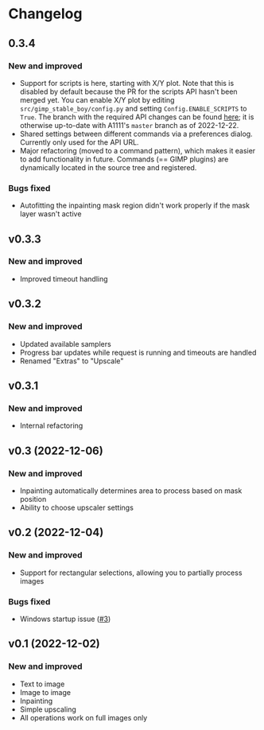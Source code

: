 # Changelog

## 0.3.4

### New and improved

- Support for scripts is here, starting with X/Y plot. Note that this is disabled by default because the PR for the scripts API hasn't been merged yet. You can enable X/Y plot by editing `src/gimp_stable_boy/config.py` and setting `Config.ENABLE_SCRIPTS` to `True`. The branch with the required API changes can be found [here](https://github.com/tgiesselmann/stable-diffusion-webui/tree/script-api); it is otherwise up-to-date with A1111's `master` branch as of 2022-12-22.
- Shared settings between different commands via a preferences dialog. Currently only used for the API URL.
- Major refactoring (moved to a command pattern), which makes it easier to add functionality in future. Commands (== GIMP plugins) are dynamically located in the source tree and registered.

### Bugs fixed

- Autofitting the inpainting mask region didn't work properly if the mask layer wasn't active

## v0.3.3

### New and improved

- Improved timeout handling

## v0.3.2

### New and improved

- Updated available samplers
- Progress bar updates while request is running and timeouts are handled
- Renamed "Extras" to "Upscale"

## v0.3.1

### New and improved

- Internal refactoring

## v0.3 (2022-12-06)

### New and improved

- Inpainting automatically determines area to process based on mask position
- Ability to choose upscaler settings

## v0.2 (2022-12-04)

### New and improved

- Support for rectangular selections, allowing you to partially process images

### Bugs fixed

- Windows startup issue ([#3](https://github.com/tgiesselmann/gimp-stable-boy/pull/3))

## v0.1 (2022-12-02)

### New and improved

- Text to image
- Image to image
- Inpainting
- Simple upscaling
- All operations work on full images only
